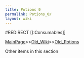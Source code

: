 ```yaml
---
title: Potions 0
permalink: Potions_0/
layout: wiki
---
```

#REDIRECT [[:Consumables]]

[MainPage](/keeperrl_wiki/ "wikilink")>>[Old_Wiki](/keeperrl_wiki/Old_Wiki "wikilink")>>[Old_Potions](/keeperrl_wiki/Old_Potions "wikilink")

Other items in this section
